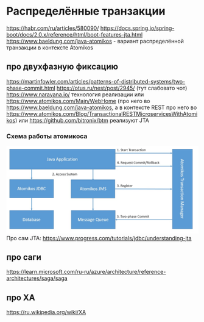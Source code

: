 # Распределённые транзакции

https://habr.com/ru/articles/580090/
https://docs.spring.io/spring-boot/docs/2.0.x/reference/html/boot-features-jta.html
https://www.baeldung.com/java-atomikos - вариант распределённой транзакции в контексте Atomikos

## про двухфазную фиксацию
https://martinfowler.com/articles/patterns-of-distributed-systems/two-phase-commit.html
https://otus.ru/nest/post/2945/ (тут слабовато чот)
https://www.narayana.io/ технология реализации
или https://www.atomikos.com/Main/WebHome
(про него во https://www.baeldung.com/java-atomikos, а в контексте REST про него во https://www.atomikos.com/Blog/TransactionalRESTMicroservicesWithAtomikos)
или https://github.com/bitronix/btm
реализуют JTA
### Схема работы атомикоса
![img.png](img.png)
Про сам JTA:
https://www.progress.com/tutorials/jdbc/understanding-jta
## про саги
https://learn.microsoft.com/ru-ru/azure/architecture/reference-architectures/saga/saga
## про XA
https://ru.wikipedia.org/wiki/XA



